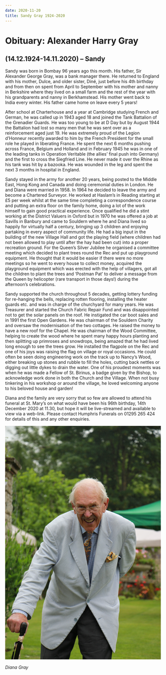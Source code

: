 ```yaml
---
date: 2020-11-20
title: Sandy Gray 1924-2020
---
```



# Obituary: Alexander Harry Gray
## (14.12.1924-14.11.2020) – Sandy

Sandy was born in Bombay 96 years ago this month. His father, Sir Alexander
George Gray, was a bank manager there. He returned to England with his
mother, Dulce, and older sister, Diné, just before his 4th birthday and from then
on spent from April to September with his mother and nanny in Berkshire
where they lived on a small farm and the rest of the year with his grandparents
and nanny in Berkhamstead. His mother went back to India every winter. His
father came home on leave every 5 years!

After school at Charterhouse and a year at Cambridge studying French and
German, he was called up in 1943 aged 18 and joined the Tank Battalion of the
Grenadier Guards. He was too young to be at D Day but by August 1944 the
Battalion had lost so many men that he was sent over as a reinforcement aged
just 19. He was extremely proud of the Legion d’Honneur recently awarded to
him by the French President for the small role he played in liberating France.
He spent the next 6 months pushing across France, Belgium and Holland and in
February 1945 he was in one of the leading tanks in Operation Veritable (the
allies’ final push into Germany) and the first to cross the Siegfried Line. He
never made it over the Rhine as his tank was hit by a bazooka. He was
wounded in the leg and spent the next 3 months in hospital in England.

Sandy stayed in the army for another 20 years, being posted to the Middle
East, Hong Kong and Canada and doing ceremonial duties in London. He and
Diana were married in 1958. In 1964 he decided to leave the army and
become a Chartered Surveyor. He worked at Haslam’s in Reading starting at
£5 per week whilst at the same time completing a correspondence course and
putting an extra floor on the family home, doing a lot of the work himself to
gain good practical experience. Once qualified he did a stint working at the
District Valuers in Oxford but in 1970 he was offered a job at Savills in Banbury
and came to Souldern where he and Diana lived so happily for virtually half a
century, bringing up 3 children and enjoying partaking in every aspect of
community life. He had a big input in the building of the new Village Hall and
got the playing field (where children had not been allowed to play until after
the hay had been cut) into a proper recreation ground. For the Queen’s Silver
Jubilee he organised a committee meeting which decided to plant trees round
the Rec and put up playground equipment. He thought that it would be easier
if there were no more meetings so he went to every house to collect money,
acquired the playground equipment which was erected with the help of
villagers, got all the children to plant the trees and ‘Postman Pat’ to deliver a
message from the Queen by helicopter (rare transport in those days!) during
the afternoon’s celebrations.

Sandy supported the church throughout 5 decades, getting lottery funding for
re-hanging the bells, replacing rotten flooring, installing the heater guards etc.
and was in charge of the churchyard for many years. He was Treasurer and
started the Church Fabric Repair Fund and was disappointed not to get the
solar panels on the roof. He instigated the car boot sales and in 1991 the first
Open Gardens. He was chairman of the Souldern Charity and oversaw the
modernisation of the two cottages. He raised the money to have a new roof
for the Chapel. He was chairman of the Wood Committee, helping to create
the wood where he spent many happy hours planting and then splitting up
primroses and snowdrops, being amazed that he had lived long enough to see
the trees grow. He installed the flagpole on the Rec and one of his joys was
raising the flag on village or royal occasions. He could often be seen doing
engineering work on the track up to Nancy’s Wood, either breaking up stones
and rubble to fill the holes, cutting back nettles or digging out little dykes to
drain the water. One of his proudest moments was when he was made a
Fellow of St. Birinus, a badge given by the Bishop, to acknowledge work done
in both the Church and the Village. When not busy tinkering in his workshop
or around the village, he loved welcoming anyone to his beloved house and
garden!

Diana and the family are very sorry that so few are allowed to attend his
funeral at St. Mary’s on what would have been his 96th birthday, 14th December
2020 at 11.30, but hope it will be live-streamed and available to view via a
web-link. Please contact Humphris Funerals on 01295 265 424 for details of
this and any other enquiries.

![Sandy](sandygray.jpg)

_Diana Gray_
